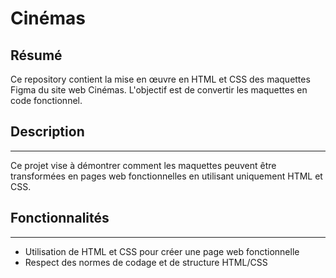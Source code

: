 # Cinémas


## Résumé


Ce repository contient la mise en œuvre en HTML et CSS des maquettes Figma du site web Cinémas. L'objectif est de convertir les maquettes en code fonctionnel.

## Description
---------------

Ce projet vise à démontrer comment les maquettes peuvent être transformées en pages web fonctionnelles en utilisant uniquement HTML et CSS.

## Fonctionnalités
-----------------

* Utilisation de HTML et CSS pour créer une page web fonctionnelle
* Respect des normes de codage et de structure HTML/CSS
